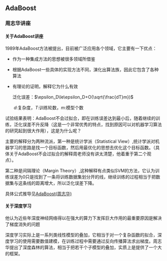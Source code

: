 ## AdaBoost

















### 周志华讲座

#### 关于AdaBoost讲座

1989年AdaBoost方法被提出，目前被广泛应用各个领域，它主要有一下优点：

* 作为一种集成方法的思想被很多领域所借鉴

* 根据AdaBoost一些具体的实现方法不同，演化出算法族，因此它包含了各种算法

* 有理论的证明，解释它为什么有效

  泛化误差：$\epsilon_D\le\epsilon_D+O(\sqrt{\frac{dT}m})$

  ​	$d$:复杂度，$T$:训练轮数，$m$:模型个数

试验结果表明：AdaBoost不会过拟合，即在训练误差达到最小后，随着继续的训练，泛化误差不升反降（这是一个非常优秀的特点，找到原因可以对机器学习算法的研究起到很大作用），这是为什么呢？

主要的解释分为两种流派，第一种是统计学派（Statistical View）,统计学派对机器学习的思路是找一个目标函数，然后用最优化的思想去优化这个目标函数。（具体关于AdaBoost不会过拟合的解释周老师没有讲太清楚，他着重于第二个观点）。

第二种是间隔理论（Margin Theory）,这种解释有点类似SVM的方法，它认为训练误差为0只是找到了一条将训练数据集划分开的线，继续训练的过程相当于把数据集与这条线的距离增大，所以泛化误差下降。

具体公式推导见[AdaBoost(周志华)](AdaBoost(周志华).pdf)



#### 关于深度学习

他认为近些年深度神经网络得以在强大的算力下发挥巨大作用的最重要原因是解决了梯度消失的问题

深度学习实际上是一系列类线性模型的叠加，它相当于对一个复杂函数的拟合，深度学习的使用需要数值建模，在训练过程中需要通过反向传播算法求出梯度。周志华提出了深度森林的算法，相当于把若干个子模型的叠加，实质上是提供了一个大的框架。